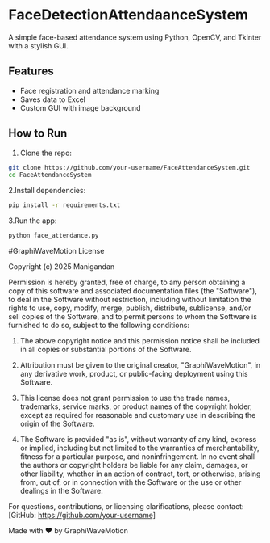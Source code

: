 # FaceDetectionAttendaanceSystem

A simple face-based attendance system using Python, OpenCV, and Tkinter with a stylish GUI.

## Features
- Face registration and attendance marking
- Saves data to Excel
- Custom GUI with image background

## How to Run

1. Clone the repo:
```bash
git clone https://github.com/your-username/FaceAttendanceSystem.git
cd FaceAttendanceSystem
```
2.Install dependencies:
```bash
pip install -r requirements.txt
```
3.Run the app:
```bash
python face_attendance.py
```
#GraphiWaveMotion License

Copyright (c) 2025 Manigandan

Permission is hereby granted, free of charge, to any person obtaining a copy
of this software and associated documentation files (the "Software"), to deal
in the Software without restriction, including without limitation the rights
to use, copy, modify, merge, publish, distribute, sublicense, and/or sell
copies of the Software, and to permit persons to whom the Software is
furnished to do so, subject to the following conditions:

1. The above copyright notice and this permission notice shall be included in
all copies or substantial portions of the Software.

2. Attribution must be given to the original creator, "GraphiWaveMotion", in
any derivative work, product, or public-facing deployment using this Software.

3. This license does not grant permission to use the trade names, trademarks,
service marks, or product names of the copyright holder, except as required
for reasonable and customary use in describing the origin of the Software.

4. The Software is provided "as is", without warranty of any kind, express or
implied, including but not limited to the warranties of merchantability,
fitness for a particular purpose, and noninfringement. In no event shall the
authors or copyright holders be liable for any claim, damages, or other
liability, whether in an action of contract, tort, or otherwise, arising from,
out of, or in connection with the Software or the use or other dealings in the
Software.

For questions, contributions, or licensing clarifications, please contact:
[GitHub: https://github.com/your-username]

Made with ❤️ by GraphiWaveMotion



